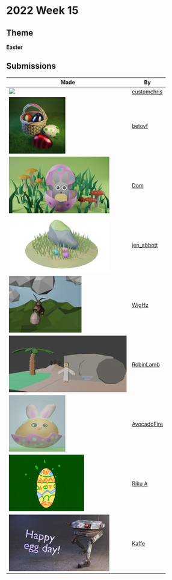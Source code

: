 # 2022 Week 15


## Theme

**Easter**


## Submissions

| Made | By |
|------|----|
| <img src="./customchris/EsterBasket.png" height="150" /> | [customchris](./customchris/) |
| <img src="./betovf/easter.png" height="150" /> | [betovf](./betovf/) |
| <img src="./Dom/Easter_Bunny.png" height="150" /> | [Dom](./Dom/) |
| <img src="./jen_abbott/jsa-easter-apr2022.png" height="150" /> | [jen_abbott](./jen_abbott/) |
| <img src="./WigHz/weekly_modelling_challange_01.png" height="150" /> | [WigHz](./WigHz/) |
| <img src="./RobinLamb/resurrection.png" height="150" /> | [RobinLamb](./RobinLamb/) |
| <img src="./AvocadoFire/Easter.png" height="150" /> | [AvocadoFire](./AvocadoFire/) |
| <img src="./RikuA/eggo.gif" height="150" /> | [Riku A](./RikuA/) |
| <img src="./Kaffe/eastersubpost.jpg" height="150" /> | [Kaffe](./Kaffe/) |

